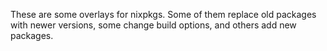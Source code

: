 These are some overlays for nixpkgs. Some of them replace old packages with newer versions, some change build options, and others add new packages.
